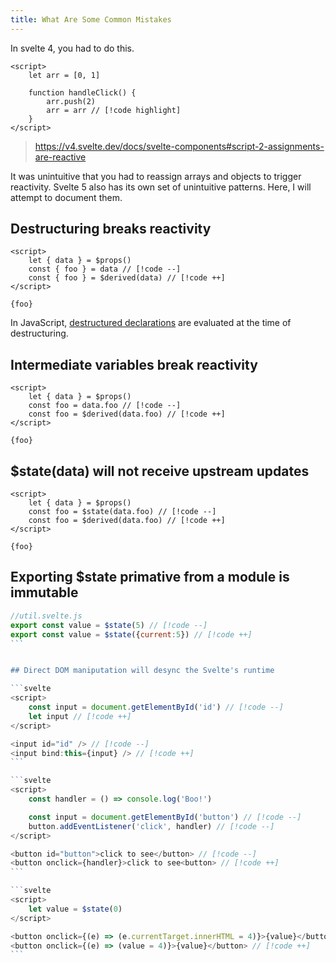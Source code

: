```yaml
---
title: What Are Some Common Mistakes
---
```


In svelte 4, you had to do this.

```svelte
<script>
	let arr = [0, 1]

	function handleClick() {
		arr.push(2)
		arr = arr // [!code highlight]
	}
</script>
```

> https://v4.svelte.dev/docs/svelte-components#script-2-assignments-are-reactive

It was unintuitive that you had to reassign arrays and objects to trigger reactivity. Svelte 5 also has its own set of unintuitive patterns. Here, I will attempt to document them.

## Destructuring breaks reactivity

```svelte
<script>
	let { data } = $props()
	const { foo } = data // [!code --]
	const { foo } = $derived(data) // [!code ++]
</script>

{foo}
```

In JavaScript, [destructured declarations](https://developer.mozilla.org/en-US/docs/Web/JavaScript/Reference/Operators/Destructuring_assignment) are evaluated at the time of destructuring. <a href="https://github.com/sveltejs/svelte/issues/11911#issuecomment-2195478261"><Badge type="tip" text="src" />
</a>

## Intermediate variables break reactivity

```svelte
<script>
	let { data } = $props()
	const foo = data.foo // [!code --]
	const foo = $derived(data.foo) // [!code ++]
</script>

{foo}
```

## $state(data) will not receive upstream updates

```svelte
<script>
	let { data } = $props()
	const foo = $state(data.foo) // [!code --]
	const foo = $derived(data.foo) // [!code ++]
</script>

{foo}
```

## Exporting $state primative from a module is immutable

````js
//util.svelte.js
export const value = $state(5) // [!code --]
export const value = $state({current:5}) // [!code ++]
```


## Direct DOM maniputation will desync the Svelte's runtime

```svelte
<script>
	const input = document.getElementById('id') // [!code --]
	let input // [!code ++]
</script>

<input id="id" /> // [!code --]
<input bind:this={input} /> // [!code ++]
```

```svelte
<script>
	const handler = () => console.log('Boo!')

	const input = document.getElementById('button') // [!code --]
	button.addEventListener('click', handler) // [!code --]
</script>

<button id="button">click to see</button> // [!code --]
<button onclick={handler}>click to see<button> // [!code ++]
```

```svelte
<script>
	let value = $state(0)
</script>

<button onclick={(e) => (e.currentTarget.innerHTML = 4)}>{value}</button> // [!code --]
<button onclick={(e) => (value = 4)}>{value}</button> // [!code ++]
```
````
